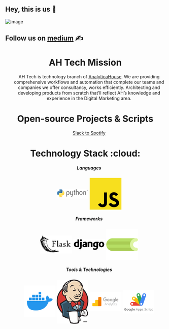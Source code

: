 ## Hey, this is us 👋
![image](https://drive.google.com/uc?export=view&id=15m2L8hG1742YPk6geUZFpuLN32fI8muK)

## Follow us on [medium](https://medium.com/analyticahousetech) :writing_hand:	

<h1 align="center" >AH Tech Mission  </h1>
  <ul>
      <p align="center">
      AH Tech is technology branch of <a href="https://analyticahouse.com">AnalyticaHouse</a>. We are providing comprehensive workflows and automation that complete our teams and companies we offer consultancy, works efficiently. Architecting and developing products from scratch that’ll reflect AH’s knowledge and experience in the Digital Marketing area. 
      </p>
  </ul>
<h1 align="center">Open-source Projects & Scripts  </h1>
     <p align="center">
       <ul align="center">
          <a align="center" href="https://github.com/analyticahouse/add-music-playlist-with-spotify-slack-api">Slack to Spotify</a>
       </ul>
     </p>
<h1 align="center">Technology Stack :cloud:  </h1>
<p align="center">
  <ul>
      <h5 align="center">Languages</h5>
      <p align="center">
        <img align="middle" src="/python.png" alt="python"  
        style="width: 100px; max-width: 100%; height: auto"</img>
        <img align="middle" src="/javascript.png" alt="javascript"
        style="width: 100px; max-width: 100%; height: auto"</img>
      </p>
      <h5 align="center">Frameworks</h5>
      <p align="center">
        <img align="middle" src="/flask.png" alt="flask"
        style="width: 100px; max-width: 100%; height: auto"</img>
        <img align="middle" src="/django.png" alt="django"
        style="width: 100px; max-width: 100%; height: auto"</img>
        <img align="middle" src="/celery.png" alt="celery"
        style="width: 100px; max-width: 100%; height: auto"</img>
      </p>
      <h5 align="center">Tools & Technologies</h5>
      <p align="center">
        <img align="middle" src="/docker.png"  alt="django"
        style="width: 100px; max-width: 100%; height: auto"</img>
        <img align="middle" src="/jenkins.png" alt="jenkins"
        style="width: 100px; max-width: 100%; height: auto"</img>
        <img align="middle" src="/analytics.png" alt="google analytics"
        style="width: 100px; max-width: 100%; height: auto"</img>
        <img align="middle" src="/app script.png" alt="google app script"
        style="width: 100px; max-width: 100%; height: auto"</img>
      </p>
    </ul>
  </p>

